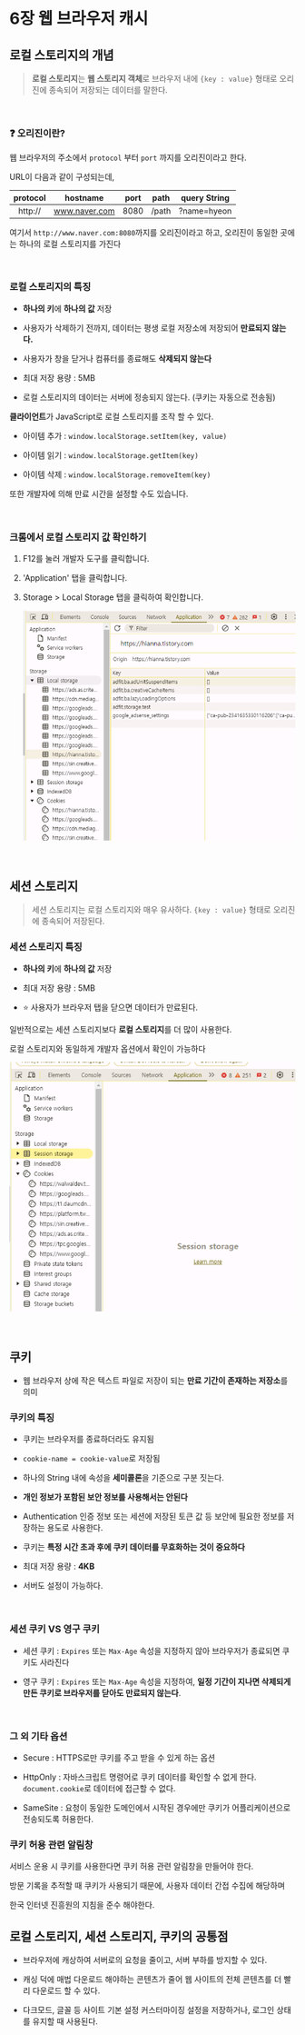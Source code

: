 # 6장 웹 브라우저 캐시

## 로컬 스토리지의 개념

> **로컬 스토리지**는 **웹 스토리지 객체**로 브라우저 내에 `{key : value}` 형태로 오리진에 종속되어 저장되는 데이터를 말한다.

<br>

### ❓ 오리진이란?

웹 브라우저의 주소에서 `protocol` 부터 `port` 까지를 오리진이라고 한다.

URL이 다음과 같이 구성되는데,


| protocol | hostname | port | path | query String | 
| :--: | :--: | :--: | :--: | :--: |
| http:// | www.naver.com | 8080 | /path | ?name=hyeon

여기서 `http://www.naver.com:8080`까지를 오리진이라고 하고, 오리진이 동일한 곳에는 하나의 로컬 스토리지를 가진다

<br>

### 로컬 스토리지의 특징
- **하나의 키**에 **하나의 값** 저장

- 사용자가 삭제하기 전까지, 데이터는 평생 로컬 저장소에 저장되어 **만료되지 않는다.**

- 사용자가 창을 닫거나 컴퓨터를 종료해도 **삭제되지 않는다**

- 최대 저장 용량 : 5MB

- 로컬 스토리지의 데이터는 서버에 정송되지 않는다.  (쿠키는 자동으로 전송됨)

**클라이언트**가 JavaScript로 로컬 스토리지를 조작 할 수 있다. 

- 아이템 추가 : `window.localStorage.setItem(key, value)`

- 아이템 읽기 : `window.localStorage.getItem(key)`

- 아이템 삭제 : `window.localStorage.removeItem(key)`

또한 개발자에 의해 만료 시간을 설정할 수도 있습니다.

<br>

### 크롬에서 로컬 스토리지 값 확인하기

1. F12를 눌러 개발자 도구를 클릭합니다.

2. 'Application' 탭을 클릭합니다.

3. Storage > Local Storage 탭을 클릭하여 확인합니다.

    ![alt text](./[현준]%20Image/image-11.png)


<br>

## 세션 스토리지

> 세션 스토리지는 로컬 스토리지와 매우 유사하다.
`{key : value}` 형태로 오리진에 종속되어 저장된다.

### 세션 스토리지 특징

- **하나의 키**에 **하나의 값** 저장

- 최대 저장 용량 : 5MB

- ⭐ 사용자가 브라우저 탭을 닫으면 데이터가 만료된다.

일반적으로는 세션 스토리지보다 **로컬 스토리지**를 더 많이 사용한다.

로컬 스토리지와 동일하게 개발자 옵션에서 확인이 가능하다

![alt text](./[현준]%20Image/image-12.png)


<br>

## 쿠키

- 웹 브라우저 상에 작은 텍스트 파일로 저장이 되는 **만료 기간이 존재하는 저장소**를 의미

### 쿠키의 특징

- 쿠키는 브라우저를 종료하더라도 유지됨

- `cookie-name = cookie-value`로 저장됨

- 하나의 String 내에 속성을 **세미콜론**을 기준으로 구분 짓는다.

- **개인 정보가 포함된 보안 정보를 사용해서는 안된다**

- Authentication 인증 정보 또는 세션에 저장된 토큰 값 등 보안에 필요한 정보를 저장하는 용도로 사용한다.

- 쿠키는 **특정 시간 초과 후에 쿠키 데이터를 무효화하는 것이 중요하다**

- 최대 저장 용량 : **4KB**

- 서버도 설정이 가능하다.

<br>

### 세션 쿠키 VS 영구 쿠키

- 세션 쿠키 : `Expires` 또는 `Max-Age` 속성을 지정하지 않아 브라우저가 종료되면 쿠키도 사라진다

- 영구 쿠키 : `Expires` 또는 `Max-Age` 속성을 지정하여, **일정 기간이 지나면 삭제되게 만든 쿠키로 브라우저를 닫아도 만료되지 않는다**.

<br>

### 그 외 기타 옵션
- Secure : HTTPS로만 쿠키를 주고 받을 수 있게 하는 옵션

- HttpOnly : 자바스크립트 명령어로 쿠키 데이터를 확인할 수 없게 한다. `document.cookie`로 데이터에 접근할 수 없다.

- SameSite : 요청이 동일한 도메인에서 시작된 경우에만 쿠키가 어플리케이션으로 전송되도록 허용한다.


### 쿠키 허용 관련 알림창

서비스 운용 시 쿠키를 사용한다면 쿠키 허용 관련 알림창을 만들어야 한다.

방문 기록을 추적할 때 쿠키가 사용되기 때문에, 사용자 데이터 간접 수집에 해당하며 

한국 인터넷 진흥원의 지침을 준수 해야한다.

## 로컬 스토리지, 세션 스토리지, 쿠키의 공통점

- 브라우저에 캐상하여 서버로의 요청을 줄이고, 서버 부하를 방지할 수 있다.

- 캐싱 덕에 매법 다운로드 해야하는 콘텐츠가 줄어 웹 사이트의 전체 콘텐츠를 더 빨리 다운로드 할 수 있다.

- 다크모드, 글꼴 등 사이트 기본 설정 커스터마이징 설정을 저장하거나, 로그인 상태를 유지할 때 사용된다.